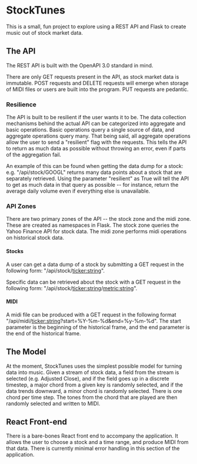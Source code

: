 # StockTunes

This is a small, fun project to explore using a REST API and Flask to create music out of stock market data.


## The API

The REST API is built with the OpenAPI 3.0 standard in mind.  

There are only GET requests present in the API, as stock market data is immutable.  POST requests and DELETE requests will emerge when storage of MIDI files or users are built into the program.  PUT requests are pedantic.


### Resilience

The API is built to be resilient if the user wants it to be.  The data collection mechanisms behind the actual API can be categorized into aggregate and basic operations.  Basic operations query a single source of data, and aggregate operations query many.  That being said, all aggregate operations allow the user to send a "resilient" flag with the requests.  This tells the API to return as much data as possible without throwing an error, even if parts of the aggregation fail.  

An example of this can be found when getting the data dump for a stock: e.g. "/api/stock/GOOGL" returns many data points about a stock that are separately retrieved.  Using the parameter "resilient" as True will tell the API to get as much data in that query as possible -- for instance, return the average daily volume even if everything else is unavailable.  


### API Zones

There are two primary zones of the API -- the stock zone and the midi zone.  These are created as namespaces in Flask.  The stock zone queries the Yahoo Finance API for stock data.  The midi zone performs midi operations on historical stock data.  

#### Stocks

A user can get a data dump of a stock by submitting a GET request in the following form: "/api/stock/<ticker:string>".

Specific data can be retrieved about the stock with a GET request in the following form: "/api/stock/<ticker:string>/<metric:string>".


#### MIDI

A midi file can be produced with a GET request in the following format "/api/midi/<ticker:string>?start=%Y-%m-%d&end=%y-%m-%d".
The start parameter is the beginning of the historical frame, and the end parameter is the end of the historical frame.  


## The Model

At the moment, StockTunes uses the simplest possible model for turning data into music.  Given a stream of stock data, a field from the stream is selected (e.g. Adjusted Close), and if the field goes up in a discrete timestep, a major chord from a given key is randomly selected, and if the data trends downward, a minor chord is randomly selected.  There is one chord per time step.  The tones from the chord that are played are then randomly selected and written to MIDI.  


## React Front-end

There is a bare-bones React front end to accompany the application.  It allows the user to choose a stock and a time range, and produce MIDI from that data.  There is currently minimal error handling in this section of the application.  



